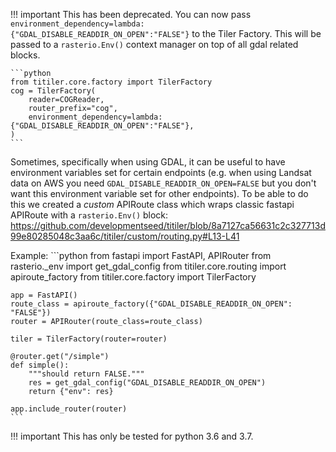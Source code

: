 !!! important
    This has been deprecated. You can now pass `environment_dependency=lambda: {"GDAL_DISABLE_READDIR_ON_OPEN":"FALSE"}` to the Tiler Factory. This will be passed to a `rasterio.Env()` context manager on top of all gdal related blocks.

    ```python
    from titiler.core.factory import TilerFactory
    cog = TilerFactory(
        reader=COGReader,
        router_prefix="cog",
        environment_dependency=lambda: {"GDAL_DISABLE_READDIR_ON_OPEN":"FALSE"},
    )
    ```

Sometimes, specifically when using GDAL, it can be useful to have environment variables set for certain endpoints
(e.g. when using Landsat data on AWS you need `GDAL_DISABLE_READDIR_ON_OPEN=FALSE` but you don't want this environment variable set for other endpoints). To be able to do this
we created a *custom* APIRoute class which wraps classic fastapi APIRoute with a `rasterio.Env()` block: https://github.com/developmentseed/titiler/blob/8a7127ca56631c2c327713d99e80285048c3aa6c/titiler/custom/routing.py#L13-L41

Example:
    ```python
    from fastapi import FastAPI, APIRouter
    from rasterio._env import get_gdal_config
    from titiler.core.routing import apiroute_factory
    from titiler.core.factory import TilerFactory

    app = FastAPI()
    route_class = apiroute_factory({"GDAL_DISABLE_READDIR_ON_OPEN": "FALSE"})
    router = APIRouter(route_class=route_class)

    tiler = TilerFactory(router=router)

    @router.get("/simple")
    def simple():
        """should return FALSE."""
        res = get_gdal_config("GDAL_DISABLE_READDIR_ON_OPEN")
        return {"env": res}

    app.include_router(router)
    ```

!!! important
    This has only be tested for python 3.6 and 3.7.
